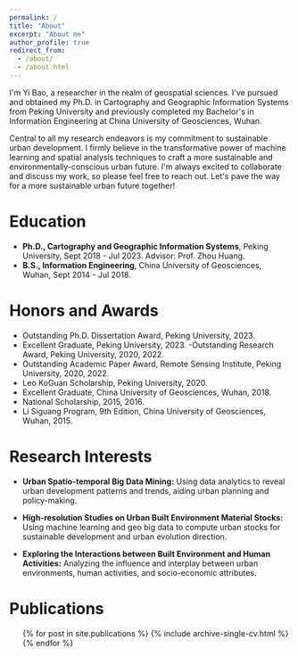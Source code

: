 ```yaml
---
permalink: /
title: "About"
excerpt: "About me"
author_profile: true
redirect_from: 
  - /about/
  - /about.html
---
```

I'm Yi Bao, a researcher in the realm of geospatial sciences. I've pursued and obtained my Ph.D. in Cartography and Geographic Information Systems from Peking University and previously completed my Bachelor's in Information Engineering at China University of Geosciences, Wuhan.

Central to all my research endeavors is my commitment to sustainable urban development. I firmly believe in the transformative power of machine learning and spatial analysis techniques to craft a more sustainable and environmentally-conscious urban future. I'm always excited to collaborate and discuss my work, so please feel free to reach out. Let's pave the way for a more sustainable urban future together!

Education
======
- **Ph.D., Cartography and Geographic Information Systems**, Peking University, Sept 2018 - Jul 2023. Advisor: Prof. Zhou Huang.
- **B.S., Information Engineering**, China University of Geosciences, Wuhan, Sept 2014 - Jul 2018.

Honors and Awards
======
- Outstanding Ph.D. Dissertation Award, Peking University, 2023.
- Excellent Graduate, Peking University, 2023.
-Outstanding Research Award, Peking University, 2020, 2022.
- Outstanding Academic Paper Award, Remote Sensing Institute, Peking University, 2020, 2022.
- Leo KoGuan Scholarship, Peking University, 2020.
- Excellent Graduate, China University of Geosciences, Wuhan, 2018.
- National Scholarship, 2015, 2016.
- Li Siguang Program, 9th Edition, China University of Geosciences, Wuhan, 2015.

Research Interests
======
- **Urban Spatio-temporal Big Data Mining:** Using data analytics to reveal urban development patterns and trends, aiding urban planning and policy-making.

- **High-resolution Studies on Urban Built Environment Material Stocks:** Using machine learning and geo big data to compute urban stocks for sustainable development and urban evolution direction.

- **Exploring the Interactions between Built Environment and Human Activities:** Analyzing the influence and interplay between urban environments, human activities, and socio-economic attributes.

Publications
======
  <ul>{% for post in site.publications %}
    {% include archive-single-cv.html %}
  {% endfor %}</ul>
